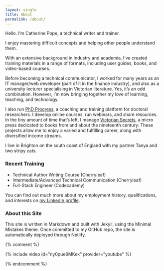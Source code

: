 ```yaml
---
layout: single
title: About
permalink: /about/
---
```


Hello. I’m Catherine Pope, a technical writer and trainer.

I enjoy mastering difficult concepts and helping other people understand them.

With an extensive background in industry and academia, I’ve created training materials in a range of formats, including user guides, books, and video-based courses.

Before becoming a technical communicator, I worked for many years as an IT manager/web developer (part of it in the finance industry), and also as a university lecturer specialising in Victorian literature. Yes, it’s an odd combination. However, I’m now bringing together my love of learning, teaching, and technology.


I also run [PhD Progress](https://www.phdprogress.com), a coaching and training platform for doctoral researchers. I develop online courses, run webinars, and share resources. In the tiny amount of time that’s left, I manage [Victorian Secrets](https://www.victoriansecrets.co.uk), a micro press dedicated to books from and about the nineteenth century. These projects allow me to enjoy a varied and fulfilling career, along with diversified income streams.

I live in Brighton on the south coast of England with my partner Tanya and two stripy cats.

### Recent Training

- Technical Author Writing Course (Cherryleaf)
- Intermediate/Advanced Technical Communication (Cherryleaf)
- Full-Stack Engineer (Codecademy)

You can find out much more about my employment history, qualifications, and interests on [my LinkedIn profile](https://www.linkedin.com/in/drcatherinepope/).

### About this Site

This site is written in Markdown and built with Jekyll, using the Minimal Mistakes theme. Once committed to my GitHub repo, the site is automatically deployed through Netlify.

{% comment %}

{% include video id="ny0pue6MKek" provider="youtube" %}

{% endcomment %}